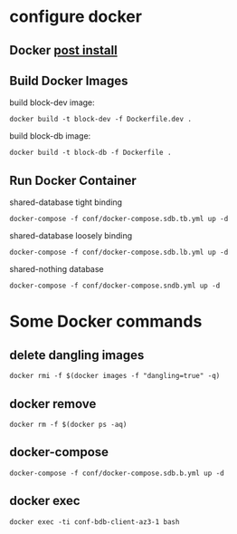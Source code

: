 # configure docker

## Docker [post install](https://docs.docker.com/engine/install/linux-postinstall/)

## Build Docker Images

build block-dev image:

    docker build -t block-dev -f Dockerfile.dev .

build block-db image:

    docker build -t block-db -f Dockerfile .

## Run Docker Container

shared-database tight binding

    docker-compose -f conf/docker-compose.sdb.tb.yml up -d 

shared-database loosely binding

    docker-compose -f conf/docker-compose.sdb.lb.yml up -d 

shared-nothing database

    docker-compose -f conf/docker-compose.sndb.yml up -d 

# Some Docker commands

## delete dangling images

    docker rmi -f $(docker images -f "dangling=true" -q)

## docker remove

    docker rm -f $(docker ps -aq)

## docker-compose

    docker-compose -f conf/docker-compose.sdb.b.yml up -d

## docker exec

    docker exec -ti conf-bdb-client-az3-1 bash
